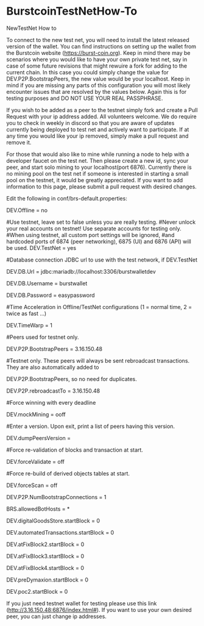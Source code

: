# BurstcoinTestNetHow-To
NewTestNet How to

To connect to the new test net, you will need to install the latest released version of the wallet. You can find instructions on setting up the wallet from the Burstcoin website (https://burst-coin.org). Keep in mind there may be scenarios where you would like to have your own private test net, say in case of some future revisions that might rewuire a fork for adding to the current chain. In this case you could simply change the value for DEV.P2P.BootstrapPeers, the new value would be your localhost. Keep in mind if you are missing any parts of this configuration you will most likely encounter issues that are resolved by the values below. Again this is for testing purposes and DO NOT USE YOUR REAL PASSPHRASE. 

If you wish to be added as a peer to the testnet simply fork and create a Pull Request with your ip address added. All volunteers welcome. We do require you to check in weekly in discord so that you are aware of updates currently being deployed to test net and actively want to participate. If at any time you would like your ip removed, simply make a pull request and remove it. 

For those that would also like to mine while running a node to help with a developer faucet on the test net. Then please create a new id, sync your peer, and start solo mining to your localhost(port 6876). Currently there is no mining pool on the test net if someone is interested in starting a small pool on the testnet, it would be greatly appreciated. If you want to add information to this page, please submit a pull request with desired changes. 


Edit the following in conf/brs-default.properties: 



DEV.Offline = no

#Use testnet, leave set to false unless you are really testing.
#Never unlock your real accounts on testnet! Use separate accounts for testing only.
#When using testnet, all custom port settings will be ignored,
#and hardcoded ports of 6874 (peer networking), 6875 (UI) and 6876 (API) will be used.
DEV.TestNet = yes

#Database connection JDBC url to use with the test network, if DEV.TestNet

DEV.DB.Url = jdbc:mariadb://localhost:3306/burstwalletdev

DEV.DB.Username = burstwallet

DEV.DB.Password = easypassword

#Time Acceleration in Offline/TestNet configurations (1 = normal time, 2 = twice as fast ...)

DEV.TimeWarp = 1

#Peers used for testnet only.

DEV.P2P.BootstrapPeers = 3.16.150.48

#Testnet only. These peers will always be sent rebroadcast transactions. They are also automatically added to 

DEV.P2P.BootstrapPeers, so no need for duplicates.

DEV.P2P.rebroadcastTo = 3.16.150.48

#Force winning with every deadline

DEV.mockMining = ooff

#Enter a version. Upon exit, print a list of peers having this version.

DEV.dumpPeersVersion =

#Force re-validation of blocks and transaction at start.

DEV.forceValidate = off

#Force re-build of derived objects tables at start.

DEV.forceScan = off

DEV.P2P.NumBootstrapConnections = 1

BRS.allowedBotHosts = *

DEV.digitalGoodsStore.startBlock = 0

DEV.automatedTransactions.startBlock = 0

DEV.atFixBlock2.startBlock = 0

DEV.atFixBlock3.startBlock = 0

DEV.atFixBlock4.startBlock = 0

DEV.preDymaxion.startBlock = 0

DEV.poc2.startBlock = 0

If you just need testnet wallet for testing please use this link (http://3.16.150.48:6876/index.html#). If you want to use your own desired peer, you can just change ip addresses. 
